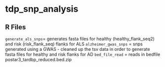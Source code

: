 # tdp_snp_analysis
## R Files 
```generate_als_snps```= generates fasta files for healthy (healthy_flank_seq2) and risk (risk_flank_seq) flanks for ALS
```alzheimer_gwas_snps``` = snps generated using a GWAS - cleaned up the tsv data in order to generate fasta files for healthy and risk flanks for AD
```bed_file_read``` = reads in bedfile postar3_tardbp_reduced.bed.zip
